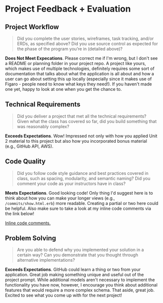 # Project Feedback + Evaluation

## Project Workflow

>Did you complete the user stories, wireframes, task tracking, and/or ERDs, as specified above? Did you use source control as expected for the phase of the program you’re in (detailed above)?

**Does Not Meet Expecations**. Please correct me if I'm wrong, but I don't see a README or planning folder in your project repo. A project like yours, which makes use of multiple technologies, definitely requires some sort of documentation that talks about what the application is all about and how a user can go about setting this up locally (especially since it makes use of Figaro - people need to know what keys they need!). If you haven't made one yet, happy to look at one when you get the chance to.

## Technical Requirements

>Did you deliver a project that met all the technical requirements? Given what the class has covered so far, did you build something that was reasonably complex?

**Exceeds Expectations**. Wow! Impressed not only with how you applied Unit 2 material to this project but also how you incorporated bonus material (e.g., GitHub API, AWS).

## Code Quality

>Did you follow code style guidance and best practices covered in class, such as spacing, modularity, and semantic naming? Did you comment your code as your instructors have in class?

**Meets Expectations**. Good looking code! Only thing I'd suggest here is to think about how you can make your longer views (e.g., `/commits/show.html.erb`) more readable. Creating a partial or two here could be helpful. Also make sure to take a look at my inline code comments via the link below!

[Inline code comments.]()

## Problem Solving

>Are you able to defend why you implemented your solution in a certain way? Can you demonstrate that you thought through alternative implementations?

**Exceeds Expectations**. GitHub could learn a thing or two from your application. Great job making something unique and useful out of the project prompt. While additional models aren't necessary to implement the functionality you have now, however, I encourage you think about additional features that would require a more complex schema. That aside, great job. Excited to see what you come up with for the next project!

